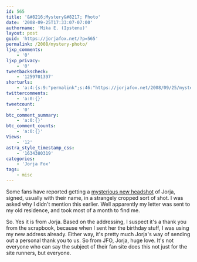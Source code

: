 ```yaml
---
id: 565
title: '&#8216;Mystery&#8217; Photo'
date: '2008-09-25T17:33:07-07:00'
authorname: 'Mika E. (Ipstenu)'
layout: post
guid: 'https://jorjafox.net/?p=565'
permalink: /2008/mystery-photo/
ljxp_comments:
    - '0'
ljxp_privacy:
    - '0'
tweetbackscheck:
    - '1259701397'
shorturls:
    - 'a:4:{s:9:"permalink";s:46:"https://jorjafox.net/2008/09/25/mystery-photo/";s:7:"tinyurl";s:25:"http://tinyurl.com/mcpjd6";s:4:"isgd";s:18:"http://is.gd/537qg";s:5:"bitly";s:20:"http://bit.ly/8w5PrI";}'
twittercomments:
    - 'a:0:{}'
tweetcount:
    - '0'
btc_comment_summary:
    - 'a:0:{}'
btc_comment_counts:
    - 'a:0:{}'
Views:
    - '12'
astra_style_timestamp_css:
    - '1634380319'
categories:
    - 'Jorja Fox'
tags:
    - misc
---
```


Some fans have reported getting a <a href="https://jorjafox.net/gallery/pro/autographs/auto-2008.jpg">mysterious new headshot</a> of Jorja, signed, usually with their name, in a strangely cropped sort of shot.  I was asked why I didn't mention this earlier.  Well apparently my letter was sent to my old residence, and took most of a month to find me.

So. Yes it is from Jorja.  Based on the addressing, I suspect it's a thank you from the scrapbook, because when I sent her the birthday stuff, I was using my new address already. Either way, it's pretty much Jorja's way of sending out a personal thank you to us.  So from JFO, Jorja, huge love. It's not everyone who can say the subject of their fan site does this not just for the site runners, but everyone.
